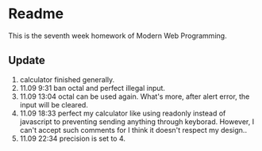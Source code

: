 # Readme
  This is the seventh week homework of Modern Web Programming.

## Update
1. calculator finished generally.
2. 11.09 9:31 ban octal and perfect illegal input.
3. 11.09 13:04 octal can be used again. What's more, after alert error, the input will be cleared.
4. 11.09 18:33 perfect my calculator like using readonly instead of javascript to preventing sending anything through keyborad. However, I can't accept such comments for I think it doesn't respect my design..
5. 11.09 22:34 precision is set to 4.
